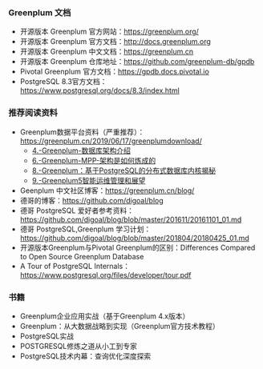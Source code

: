 ### Greenplum 文档

- 开源版本 Greenplum 官方网站：https://greenplum.org/
- 开源版本 Greenplum 官方文档：http://docs.greenplum.org
- 开源版本 Greenplum 中文文档：https://greenplum.cn
- 开源版本 Greenplum 仓库地址：https://github.com/greenplum-db/gpdb
- Pivotal Greenplum 官方文档：https://gpdb.docs.pivotal.io
- PostgreSQL 8.3官方文档：https://www.postgresql.org/docs/8.3/index.html

### 推荐阅读资料

- Greenplum数据平台资料（严重推荐）：https://greenplum.cn/2019/06/17/greenplumdownload/
	- [4.-Greenplum-数据库架构介绍](http://greenplum.cn/wp-content/uploads/2019/06/4.-Greenplum-%E6%95%B0%E6%8D%AE%E5%BA%93%E6%9E%B6%E6%9E%84%E4%BB%8B%E7%BB%8D.pdf)
	- [6.-Greenplum-MPP-架构是如何炼成的](http://greenplum.cn/wp-content/uploads/2019/06/6.-Greenplum-MPP-%E6%9E%B6%E6%9E%84%E6%98%AF%E5%A6%82%E4%BD%95%E7%82%BC%E6%88%90%E7%9A%84.pdf)
	- [8.-Greenplum：基于PostgreSQL的分布式数据库内核揭秘](http://greenplum.cn/wp-content/uploads/2019/06/8.-Greenplum%EF%BC%9A%E5%9F%BA%E4%BA%8EPostgreSQL%E7%9A%84%E5%88%86%E5%B8%83%E5%BC%8F%E6%95%B0%E6%8D%AE%E5%BA%93%E5%86%85%E6%A0%B8%E6%8F%AD%E7%A7%98.pdf)
	- [9.-Greenplum5智能运维管理和展望](http://greenplum.cn/wp-content/uploads/2019/06/9.-Greenplum5%E6%99%BA%E8%83%BD%E8%BF%90%E7%BB%B4%E7%AE%A1%E7%90%86%E5%92%8C%E5%B1%95%E6%9C%9B.pdf)
- Geenplum 中文社区博客：https://greenplum.cn/blog/
- 德哥的博客：https://github.com/digoal/blog
- 德哥 PostgreSQL 爱好者参考资料：https://github.com/digoal/blog/blob/master/201611/20161101_01.md
- 德哥  PostgreSQL,Greenplum 学习计划：https://github.com/digoal/blog/blob/master/201804/20180425_01.md
- 开源版本Greenplum与Pivotal Greenplum的区别：Differences Compared to Open Source Greenplum Database
- A Tour of PostgreSQL Internals：https://www.postgresql.org/files/developer/tour.pdf

### 书籍

- Greenplum企业应用实战（基于Greenplum 4.x版本）
- Greenplum：从大数据战略到实现（Greenplum官方技术教程）
- PostgreSQL实战
- POSTGRESQL修炼之道从小工到专家
- PostgreSQL技术内幕：查询优化深度探索